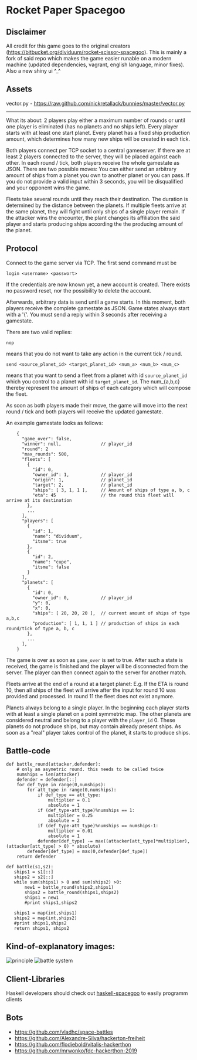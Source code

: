 Rocket Paper Spacegoo
======================
Disclaimer
---------
All credit for this game goes to the original creators (https://bitbucket.org/dividuum/rocket-scissor-spacegoo).
This is mainly a fork of said repo which makes the game
easier runable on a modern machine (updated dependencies, vagrant, english language, minor fixes). Also a new shiny ui ^_^

Assets
------

vector.py - https://raw.github.com/nickretallack/bunnies/master/vector.py

---------

What its about: 2 players play either a maximum number of rounds or until
one player is eliminated (has no planets and no ships left). Every player
starts with at least one start planet. Every planet has a fixed ship production
amount, which determines how many new ships will be created in each tick.

Both players connect per TCP socket to a central gameserver. If there are at
least 2 players connected to the server, they will be placed against each other.
In each round / tick, both players receive the whole gamestate as JSON.
There are two possible moves: You can either send an arbitrary amount of ships
from a planet you own to another planet or you can pass. If you do not provide
a valid input within 3 seconds, you will be disqualified and your opponent
wins the game.

Fleets take several rounds until they reach their destination. The duration
is determined by the distance between the planets. If multiple fleets arrive
at the same planet, they will fight until only ships of a single player remain.
If the attacker wins the encounter, the plant changes its affiliation the said player
and starts producing ships according the the producing amount of the planet.

Protocol
---------

Connect to the game server via TCP. The first send command must be

    login <username> <passwort>

If the credentials are now known yet, a new account is created. There exists no
password reset, nor the possibility to delete the account.

Afterwards, arbitrary data is send until a game starts. In this moment, both players
receive the complete gamestate as JSON. Game states always start with a '{'.
You must send a reply within 3 seconds after receiving a gamestate.

There are two valid replies:

    nop

means that you do not want to take any action in the current tick / round.

    send <source_planet_id> <target_planet_id> <num_a> <num_b> <num_c>

means that you want to send a fleet from a planet with id `source_planet_id` which
you control to a planet with id `target_planet_id`. The num_{a,b,c} thereby represent
the amount of ships of each category which will compose the fleet.

As soon as both players made their move, the game will move into the next round / tick
and both players will receive the updated gamestate.

An example gamestate looks as follows:

```
    {
      "game_over": false,
      "winner": null,               // player_id
      "round": 2
      "max_rounds": 500,
      "fleets": [
        {
          "id": 0,
          "owner_id": 1,            // player_id
          "origin": 1,              // planet_id
          "target": 2,              // planet_id
          "ships": [ 3, 1, 1 ],     // Amount of ships of type a, b, c
          "eta": 45                 // the round this fleet will arrive at its destination
        },
        ...
      ],
      "players": [
        {
          "id": 1,
          "name": "dividuum",
          "itsme": true
        },
        {
          "id": 2,
          "name": "cupe",
          "itsme": false
        }
      ],
      "planets": [
        {
          "id": 0,
          "owner_id": 0,            // player_id
          "y": 0,
          "x": 0,
          "ships": [ 20, 20, 20 ],  // current amount of ships of type a,b,c
          "production": [ 1, 1, 1 ] // production of ships in each round/tick of type a, b, c
        },
        ...
      ],
    }
```

The game is over as soon as `game_over` is set to true. After such a state is
received, the game is finished and the player will be disconnected from the server.
The player can then connect again to the server for another match.

Fleets arrive at the end of a round at a target planet: E.g. If the ETA is round 10,
then all ships of the fleet will arrive after the input for round 10 was provided and
processed. In round 11 the fleet does not exist anymore.

Planets always belong to a single player. In the beginning each player starts with at
least a single planet on a point symmetric map. The other planets are considered neutral
and belong to a player with the `player_id` 0. These planets do not produce ships, but may
contain already present ships. As soon as a "real" player takes control of the planet, it
starts to produce ships.


Battle-code
---------------
```
def battle_round(attacker,defender):
    # only an asymetric round. this needs to be called twice
    numships = len(attacker)
    defender = defender[::]
    for def_type in range(0,numships):
        for att_type in range(0,numships):
            if def_type == att_type:
                multiplier = 0.1
                absolute = 1
            if (def_type-att_type)%numships == 1:
                multiplier = 0.25
                absolute = 2
            if (def_type-att_type)%numships == numships-1:
                multiplier = 0.01
                absolute = 1
            defender[def_type] -= max((attacker[att_type]*multiplier), (attacker[att_type] > 0) * absolute)
        defender[def_type] = max(0,defender[def_type])
    return defender
```
```
def battle(s1,s2):
   ships1 = s1[::]
   ships2 = s2[::]
   while sum(ships1) > 0 and sum(ships2) >0:
       new1 = battle_round(ships2,ships1)
       ships2 = battle_round(ships1,ships2)
       ships1 = new1
       #print ships1,ships2

   ships1 = map(int,ships1)
   ships2 = map(int,ships2)
   #print ships1,ships2
   return ships1, ships2
   ```


Kind-of-explanatory images:
----------------
![principle](Spacegoo_01_principle.png)
![battle system](Spacegoo_02_battle_system.png)

Client-Libraries
----------------

Haskell developers should check out
[haskell-spacegoo](https://bitbucket.org/nomeata/haskell-spacegoo)
to easily programm clients

Bots
----------------
- https://github.com/vladhc/space-battles
- https://github.com/Alexandre-Silva/hackerton-freiheit
- https://github.com/flodiebold/vitalis-hackerthon 
- https://github.com/mrwonko/fdc-hackerthon-2019
